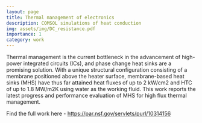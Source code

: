 ```yaml
---
layout: page
title: Thermal management of electronics
description: COMSOL simulations of heat conduction
img: assets/img/DC_resistance.pdf
importance: 1
category: work
---
```


Thermal management is the current bottleneck in the advancement of high-power integrated circuits (ICs), and phase change heat sinks are a promising solution. With a unique structural configuration consisting of a membrane positioned above the heater surface, membrane-based heat sinks (MHS) have thus far attained  heat fluxes of up to 2 kW/cm2 and HTC of up to 1.8 MW/m2K using water as the working fluid. This work reports the latest progress and performance evaluation of MHS for high flux thermal management. 

Find the full work here - https://par.nsf.gov/servlets/purl/10314156